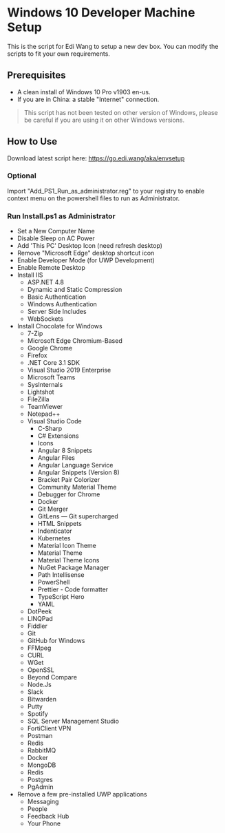 # Windows 10 Developer Machine Setup

This is the script for Edi Wang to setup a new dev box. You can modify the scripts to fit your own requirements.

## Prerequisites

- A clean install of Windows 10 Pro v1903 en-us.
- If you are in China: a stable "Internet" connection.

> This script has not been tested on other version of Windows, please be careful if you are using it on other Windows versions.

## How to Use

Download latest script here: https://go.edi.wang/aka/envsetup

### Optional

Import "Add_PS1_Run_as_administrator.reg" to your registry to enable context menu on the powershell files to run as Administrator.

### Run Install.ps1 as Administrator

- Set a New Computer Name
- Disable Sleep on AC Power
- Add 'This PC' Desktop Icon (need refresh desktop)
- Remove "Microsoft Edge" desktop shortcut icon
- Enable Developer Mode (for UWP Development)
- Enable Remote Desktop
- Install IIS
  - ASP.NET 4.8
  - Dynamic and Static Compression
  - Basic Authentication
  - Windows Authentication
  - Server Side Includes
  - WebSockets
- Install Chocolate for Windows
    - 7-Zip
    - Microsoft Edge Chromium-Based
    - Google Chrome
    - Firefox
    - .NET Core 3.1 SDK
    - Visual Studio 2019 Enterprise
    - Microsoft Teams
    - SysInternals
    - Lightshot
    - FileZilla
    - TeamViewer
    - Notepad++
    - Visual Studio Code
        - C-Sharp
        - C# Extensions
        - Icons
        - Angular 8 Snippets
        - Angular Files
        - Angular Language Service
        - Angular Snippets (Version 8)
        - Bracket Pair Colorizer
        - Community Material Theme
        - Debugger for Chrome
        - Docker
        - Git Merger
        - GitLens — Git supercharged
        - HTML Snippets
        - Indenticator
        - Kubernetes
        - Material Icon Theme
        - Material Theme
        - Material Theme Icons
        - NuGet Package Manager
        - Path Intellisense
        - PowerShell
        - Prettier - Code formatter
        - TypeScript Hero
        - YAML
    - DotPeek
    - LINQPad
    - Fiddler
    - Git
    - GitHub for Windows
    - FFMpeg
    - CURL
    - WGet
    - OpenSSL
    - Beyond Compare
    - Node.Js
    - Slack
    - Bitwarden
    - Putty
    - Spotify
    - SQL Server Management Studio
    - FortiClient VPN
    - Postman
    - Redis
    - RabbitMQ
    - Docker
    - MongoDB
    - Redis
    - Postgres
    - PgAdmin
- Remove a few pre-installed UWP applications
    - Messaging
    - People
    - Feedback Hub
    - Your Phone
